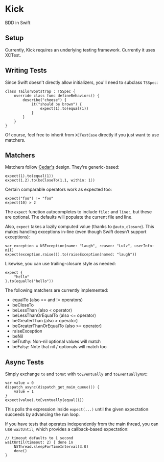 Kick
======

BDD in Swift

Setup
-----

Currently, Kick requires an underlying testing framework. Currently it uses XCTest.


Writing Tests
-------------

Since Swift doesn't directly allow initializers, you'll need to subclass ``TSSpec``:

    class TailorBootstrap : TSSpec {
        override class func defineBehaviors() {
            describe("cheese") {
                it("should be brown") {
                    expect(1).to(equal(1))
                }
            }
        }
    }


Of course, feel free to inherit from ``XCTestCase`` directly if you just want to use
matchers.


Matchers
--------

Matchers follow [Cedar's](https://github.com/pivotal/cedar) design. They're generic-based:

    expect(1).to(equal(1))
    expect(1.2).to(beCloseTo(1.1, within: 1))
    
Certain comparable operators work as expected too:

    expect("foo") != "foo"
    expect(10) > 2

The ``expect`` function autocompletes to include ``file:`` and ``line:``, but these are optional.
The defaults will populate the current file and line.

Also, ``expect`` takes a lazily computed value (thanks to ``@auto_closure``). This makes handling
exceptions in-line (even though Swift doesn't support exceptions):

    var exception = NSException(name: "laugh", reason: "Lulz", userInfo: nil)
    expect(exception.raise()).to(raiseException(named: "laugh"))

Likewise, you can use trailing-closure style as needed:

    expect {
        "hello"
    }.to(equalTo("hello"))

The following matchers are currently implemented:

- equalTo (also == and != operators)
- beCloseTo
- beLessThan (also < operator)
- beLessThanOrEqualTo (also <= operator)
- beGreaterThan (also > operator)
- beGreaterThanOrEqualTo (also >= operator)
- raiseException
- beNil
- beTruthy: Non-nil optional values will match
- beFalsy: Note that nil / optionals will match too

Async Tests
-----------

Simply exchange ``to`` and ``toNot`` with ``toEventually`` and ``toEventuallyNot``:

    var value = 0
    dispatch_async(dispatch_get_main_queue()) {
        value = 1
    }
    expect(value).toEventually(equal(1))

This polls the expression inside ``expect(...)`` until the given expectation succeeds by
advancing the run loop.

If you have tests that operates independently from the main thread, you can use ``waitUntil``,
which provides a callback-based expectation:

    // timeout defaults to 1 second
    waitUntil(timeout: 2) { done in
        NSThread.sleepForTimeInterval(3.0)
        done()
    }




